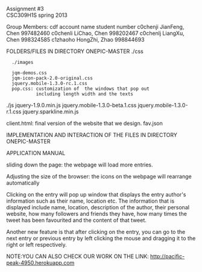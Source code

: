 Assignment #3  
CSC309H1S spring 2013

Group Members:
cdf account       name                student number
c0chenji      JianFeng, Chen          997482460
c0chenli      LiChao, Chen            998202467
c0chenlj      LiangXu, Chen           998324585
c1zhaoho      HongZhi, Zhao           998844693     
              
FOLDERS/FILES IN DIRECTORY ONEPIC-MASTER
./css

      ./images
      
      jqm-demos.css
      jqm-icon-pack-2.0-original.css
      jquery.mobile-1.3.0-rc.1.css
      pop.css: customization of  the windows that pop out
               including length width and the texts
	       
./js 
      jquery-1.9.0.min.js
      jquery.mobile-1.3.0-beta.1.css
      jquery.mobile-1.3.0-r.1.css
      jquery.sparkline.min.js
  
client.html: final version of the website that we design.
fav.json

IMPLEMENTATION AND INTERACTION OF THE FILES IN DIRECTORY ONEPIC-MASTER


APPLICATION MANUAL

sliding down the page: the webpage will load more entries.

Adjusting the size of the browser: the icons on the webpage will rearrange automatically

Clicking on the entry will pop up window that displays the entry author's information such as their name, location etc. The information that is displayed include name, location, description of the author, their personal website, how many followers and friends they have, how many times the tweet has been favourited and the content of that tweet.

Another new feature is that after clicking on the entry, you can go to the next entry or previous entry by left clicking the mouse and dragging it to the right or left respectively.


NOTE:YOU CAN ALSO CHECK OUR WORK ON THE LINK: http://pacific-peak-4950.herokuapp.com


